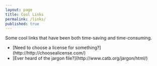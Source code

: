 ```yaml
---
layout: page
title: Cool Links
permalink: /links/
published: true
---
```


Some cool links that have been both time-saving and time-consuming.

<ul>
  <li>[Need to choose a license for something?](http://http://choosealicense.com/)</li>
  <li>[Ever heard of the jargon file?](http://www.catb.org/jargon/html/)</li>
<ul>
